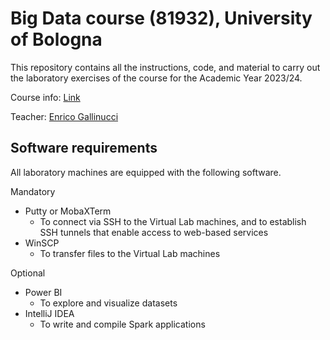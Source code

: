 # Big Data course (81932), University of Bologna

This repository contains all the instructions, code, and material to carry out the laboratory exercises of the course for the Academic Year 2023/24.

Course info: [Link](https://www.unibo.it/it/didattica/insegnamenti/insegnamento/2023/412684)

Teacher: [Enrico Gallinucci](https://www.unibo.it/sitoweb/enrico.gallinucci)

## Software requirements

All laboratory machines are equipped with the following software.

Mandatory

- Putty or MobaXTerm
  - To connect via SSH to the Virtual Lab machines, and to establish SSH tunnels that enable access to web-based services
- WinSCP
  - To transfer files to the Virtual Lab machines

Optional

- Power BI
    - To explore and visualize datasets
- IntelliJ IDEA
  - To write and compile Spark applications